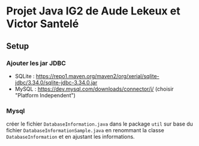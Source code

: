 # Projet Java IG2 de Aude Lekeux et Victor Santelé
## Setup
### Ajouter les jar JDBC 
- SQLite : https://repo1.maven.org/maven2/org/xerial/sqlite-jdbc/3.34.0/sqlite-jdbc-3.34.0.jar
- MySQL : https://dev.mysql.com/downloads/connector/j/ (choisir "Platform Independent")

### Mysql
créer le fichier `DatabaseInformation.java` dans le package `util` sur base du fichier `DatabaseInformationSample.java`
en renommant la classe `DatabaseInformation` et en ajustant les informations.